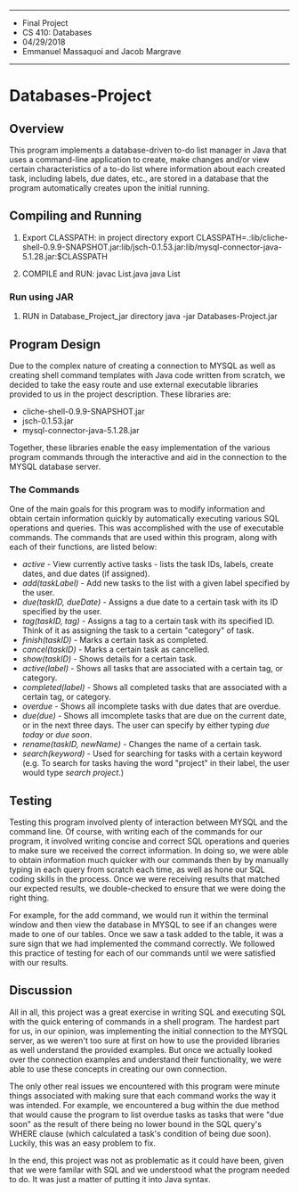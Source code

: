 ****************
* Final Project
* CS 410: Databases
* 04/29/2018
* Emmanuel Massaquoi and Jacob Margrave
**************** 

# Databases-Project

## Overview
This program implements a database-driven to-do list manager in Java that uses a command-line application to create, make changes and/or view certain characteristics of a to-do list where information about each created task, including labels, due dates, etc., are stored in a database that the program automatically creates upon the initial running.  

## Compiling and Running
1. Export CLASSPATH: in project directory
	export CLASSPATH=.:lib/cliche-shell-0.9.9-SNAPSHOT.jar:lib/jsch-0.1.53.jar:lib/mysql-connector-java-5.1.28.jar:$CLASSPATH

2. COMPILE and RUN:
	javac List.java
	java List <BroncoUserid> <BroncoPassword> <sandboxUSerID> <sandbox password> <yourportnumber>

### Run using JAR
1. RUN in Database_Project_jar directory
	java -jar Databases-Project.jar <BroncoUserid> <BroncoPassword> <sandboxUSerID> <sandbox password> <yourportnumber>


## Program Design
Due to the complex nature of creating a connection to MYSQL as well as creating shell command templates with Java code written from scratch, we decided to take the easy route and use external executable libraries provided to us in the project description. These libraries are:
* cliche-shell-0.9.9-SNAPSHOT.jar
* jsch-0.1.53.jar
* mysql-connector-java-5.1.28.jar

Together, these libraries enable the easy implementation of the various program commands through the interactive and aid in the connection to the MYSQL database server. 

### The Commands
One of the main goals for this program was to modify information and obtain certain information quickly by automatically executing various SQL operations and queries. This was accomplished with the use of executable commands. The commands that are used within this program, along with each of their functions, are listed below:
* *active* - View currently active tasks - lists the task IDs, labels, create dates, and due dates (if assigned).
* *add(taskLabel)* - Add new tasks to the list with a given label specified by the user.
* *due(taskID, dueDate)* - Assigns a due date to a certain task with its ID specified by the user.
* *tag(taskID, tag)* - Assigns a tag to a certain task with its specified ID. Think of it as assigning the task to a certain "category" of task.
* *finish(taskID)* - Marks a certain task as completed.
* *cancel(taskID)* - Marks a certain task as cancelled.
* *show(taskID)* - Shows details for a certain task.
* *active(label)* - Shows all tasks that are associated with a certain tag, or category.
* *completed(label)* - Shows all completed tasks that are associated with a certain tag, or category.
* *overdue* - Shows all incomplete tasks with due dates that are overdue.
* *due(due)* - Shows all imcomplete tasks that are due on the current date, or in the next three days. The user can specify by either typing *due today* or *due soon*.
* *rename(taskID, newName)* - Changes the name of a certain task.
* *search(keyword)* - Used for searching for tasks with a certain keyword (e.g. To search for tasks having the word "project" in their label, the user would type *search project*.)

## Testing
Testing this program involved plenty of interaction between MYSQL and the command line. Of course, with writing each of the commands for our program, it involved writing concise and correct SQL operations and queries to make sure we received the correct information. In doing so, we were able to obtain information much quicker with our commands then by by manually typing in each query from scratch each time, as well as hone our SQL coding skills in the process. Once we were receiving results that matched our expected results, we double-checked to ensure that we were doing the right thing. 

For example, for the add command, we would run it within the terminal window and then view the database in MYSQL to see if an changes were made to one of our tables. Once we saw a task added to the table, it was a sure sign that we had implemented the command correctly. We followed this practice of testing for each of our commands until we were satisfied with our results.

## Discussion
All in all, this project was a great exercise in writing SQL and executing SQL with the quick entering of commands in a shell program. The hardest part for us, in our opinion, was implementing the initial connection to the MYSQL server, as we weren't too sure at first on how to use the provided libraries as well understand the provided examples. But once we actually looked over the connection examples and understand their functionality, we were able to use these concepts in creating our own connection.

The only other real issues we encountered with this program were minute things associated with making sure that each command works the way it was intended. For example, we encountered a bug within the due method that would cause the program to list overdue tasks as tasks that were "due soon" as the result of there being no lower bound in the SQL query's WHERE clause (which calculated a task's condition of being due soon). Luckily, this was an easy problem to fix.

In the end, this project was not as problematic as it could have been, given that we were familar with SQL and we understood what the program needed to do. It was just a matter of putting it into Java syntax.
